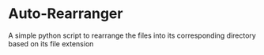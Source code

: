 # Auto-Rearranger
A simple python script to rearrange the files into its corresponding directory based on its file extension
